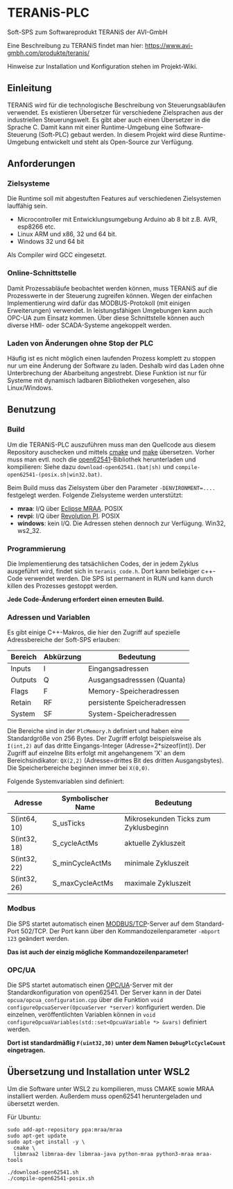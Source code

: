 # TERANiS-PLC
Soft-SPS zum Softwareprodukt TERANiS der AVI-GmbH

Eine Beschreibung zu TERANiS findet man hier: https://www.avi-gmbh.com/produkte/teranis/

Hinweise zur Installation und Konfiguration stehen im Projekt-Wiki.

## Einleitung

TERANiS wird für die technologische Beschreibung von Steuerungsabläufen verwendet. Es existieren Übersetzer für verschiedene Zielsprachen aus der industriellen Steuerungswelt. Es gibt aber auch einen Übersetzer in die Sprache C. Damit kann mit einer Runtime-Umgebung eine Software-Steuerung (Soft-PLC) gebaut werden.
In diesem Projekt wird diese Runtime-Umgebung entwickelt und steht als Open-Source zur Verfügung.

## Anforderungen

### Zielsysteme

Die Runtime soll mit abgestuften Features auf verschiedenen Zielsystemen lauffähig sein.
* Microcontroller mit Entwicklungsumgebung Arduino ab 8 bit z.B. AVR, esp8266 etc.
* Linux ARM und x86, 32 und 64 bit.
* Windows 32 und 64 bit

Als Compiler wird GCC eingesetzt.

### Online-Schnittstelle

Damit Prozessabläufe beobachtet werden können, muss TERANiS auf die Prozesswerte in der Steuerung zugreifen können. Wegen der einfachen Implementierung wird dafür das MODBUS-Protokoll (mit einigen Erweiterungen) verwendet. In leistungsfähigen Umgebungen kann auch OPC-UA zum Einsatz kommen. Über diese Schnittstelle können auch diverse HMI- oder SCADA-Systeme angekoppelt werden.

### Laden von Änderungen ohne Stop der PLC

Häufig ist es nicht möglich einen laufenden Prozess komplett zu stoppen nur um eine Änderung der Software zu laden. Deshalb wird das Laden ohne Unterbrechung der Abarbeitung angestrebt. Diese Funktion ist nur für Systeme mit dynamisch ladbaren Bibliotheken vorgesehen, also Linux/Windows.

## Benutzung

### Build
Um die TERANiS-PLC auszuführen muss man den Quellcode aus diesem Repository auschecken und mittels [cmake](https://cmake.org/) und [make](https://de.wikipedia.org/wiki/Make) übersetzen.
Vorher muss man evtl. noch die [open62541](https://github.com/open62541/open62541)-Bibliothek herunterladen und kompilieren: Siehe dazu `download-open62541.(bat|sh)` und `compile-open62541-(posix.sh|win32.bat)`.

Beim Build muss das Zielsystem über den Parameter `-DENVIRONMENT=....` festgelegt werden.
Folgende Zielsysteme werden unterstützt:

  - **mraa**: I/Q über [Eclipse MRAA](https://github.com/eclipse/mraa). POSIX
  - **revpi**: I/Q über [Revolution PI](https://revolutionpi.de/). POSIX
  - **windows**: kein I/Q. Die Adressen stehen dennoch zur Verfügung. Win32, ws2_32.

### Programmierung

Die Implementierung des tatsächlichen Codes, der in jedem Zyklus ausgeführt wird, findet sich in `teranis_code.h`. Dort kann beliebiger c++-Code verwendet werden.
Die SPS ist permanent in RUN und kann durch killen des Prozesses gestoppt werden.

**Jede Code-Änderung erfordert einen erneuten Build.**

### Adressen und Variablen

Es gibt einige C++-Makros, die hier den Zugriff auf spezielle Adressbereiche der Soft-SPS erlauben:

  | Bereich | Abkürzung | Bedeutung                            |
  | ------- | --------- | ------------------------------------ |
  | Inputs  | I         | Eingangsadressen                     |
  | Outputs | Q         | Ausgangsadresssen          (Quanta)  |
  | Flags   | F         | Memory-Speicheradressen              |
  | Retain  | RF        | persistente Speicheradressen         |
  | System  | SF        | System-Speicheradressen              |

Die Bereiche sind in der `PlcMemory.h` definiert und haben eine Standardgröße von 256 Bytes.
Der Zugriff erfolgt beispielsweise als `I(int,2)` auf das dritte Eingangs-Integer (Adresse=2*sizeof(int)).
Der Zugriff auf einzelne Bits erfolgt mit angehangenem 'X' an dem Bereichsindikator: `QX(2,2)` (Adresse=drittes Bit des dritten Ausgangsbytes). Die Speicherbereiche beginnen immer bei `X(0,0)`.

Folgende Systemvariablen sind definiert:

  | Adresse      | Symbolischer Name | Bedeutung                              |
  | ------------ | ----------------- | -------------------------------------- |
  | S(int64, 10) | S_usTicks         | Mikrosekunden Ticks zum Zyklusbeginn   |
  | S(int32, 18) | S_cycleActMs      | aktuelle Zykluszeit                    |
  | S(int32, 22) | S_minCycleActMs   | minimale Zykluszeit                    |
  | S(int32, 26) | S_maxCycleActMs   | maximale Zykluszeit                    |

### Modbus

Die SPS startet automatisch einen [MODBUS/TCP](https://de.wikipedia.org/wiki/Modbus)-Server auf dem Standard-Port 502/TCP.
Der Port kann über den Kommandozeilenparameter `-mbport 123` geändert werden. 

**Das ist auch der einzig mögliche Kommandozeilenparameter!**

### OPC/UA

Die SPS startet automatisch einen [OPC/UA](https://de.wikipedia.org/wiki/OPC_Unified_Architecture)-Server mit der Standardkonfiguration von open62541.
Der Server kann in der Datei `opcua/opcua_configuration.cpp` über die Funktion `void configureOpcuaServer(OpcuaServer *server)` konfiguriert werden.
Die einzelnen, veröffentlichten Variablen können in `void configureOpcuaVariables(std::set<OpcuaVariable *> &vars)` definiert werden.

**Dort ist standardmäßig `F(uint32,30)` unter dem Namen `DebugPlcCycleCount` eingetragen.**

## Übersetzung und Installation unter WSL2

Um die Software unter WSL2 zu kompilieren, muss CMAKE sowie MRAA installiert werden. 
Außerdem muss open62541 heruntergeladen und übersetzt werden.

Für Ubuntu:
```
sudo add-apt-repository ppa:mraa/mraa
sudo apt-get update
sudo apt-get install -y \
  cmake \
  libmraa2 libmraa-dev libmraa-java python-mraa python3-mraa mraa-tools

./download-open62541.sh
./compile-open62541-posix.sh
```
